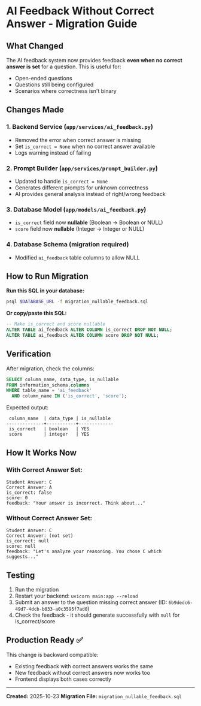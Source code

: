 # AI Feedback Without Correct Answer - Migration Guide

## What Changed

The AI feedback system now provides feedback **even when no correct answer is set** for a question. This is useful for:
- Open-ended questions
- Questions still being configured
- Scenarios where correctness isn't binary

## Changes Made

### 1. Backend Service (`app/services/ai_feedback.py`)
- Removed the error when correct answer is missing
- Set `is_correct = None` when no correct answer available
- Logs warning instead of failing

### 2. Prompt Builder (`app/services/prompt_builder.py`)
- Updated to handle `is_correct = None`
- Generates different prompts for unknown correctness
- AI provides general analysis instead of right/wrong feedback

### 3. Database Model (`app/models/ai_feedback.py`)
- `is_correct` field now **nullable** (Boolean → Boolean or NULL)
- `score` field now **nullable** (Integer → Integer or NULL)

### 4. Database Schema (migration required)
- Modified `ai_feedback` table columns to allow NULL

## How to Run Migration

**Run this SQL in your database:**

```bash
psql $DATABASE_URL -f migration_nullable_feedback.sql
```

**Or copy/paste this SQL:**

```sql
-- Make is_correct and score nullable
ALTER TABLE ai_feedback ALTER COLUMN is_correct DROP NOT NULL;
ALTER TABLE ai_feedback ALTER COLUMN score DROP NOT NULL;
```

## Verification

After migration, check the columns:

```sql
SELECT column_name, data_type, is_nullable
FROM information_schema.columns
WHERE table_name = 'ai_feedback'
  AND column_name IN ('is_correct', 'score');
```

Expected output:
```
 column_name  | data_type | is_nullable
--------------+-----------+-------------
 is_correct   | boolean   | YES
 score        | integer   | YES
```

## How It Works Now

### With Correct Answer Set:
```
Student Answer: C
Correct Answer: A
is_correct: false
score: 0
feedback: "Your answer is incorrect. Think about..."
```

### Without Correct Answer Set:
```
Student Answer: C
Correct Answer: (not set)
is_correct: null
score: null
feedback: "Let's analyze your reasoning. You chose C which suggests..."
```

## Testing

1. Run the migration
2. Restart your backend: `uvicorn main:app --reload`
3. Submit an answer to the question missing correct answer (ID: `6b9dedc6-49d7-4dcb-b033-a0c3595f7ad0`)
4. Check the feedback - it should generate successfully with `null` for is_correct/score

## Production Ready ✅

This change is backward compatible:
- Existing feedback with correct answers works the same
- New feedback without correct answers now works too
- Frontend displays both cases correctly

---

**Created:** 2025-10-23
**Migration File:** `migration_nullable_feedback.sql`
